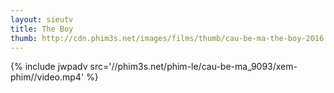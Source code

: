 ```yaml
---
layout: sieutv
title: The Boy
thumb: http://cdn.phim3s.net/images/films/thumb/cau-be-ma-the-boy-2016.jpg
---
```

{% include jwpadv src='//phim3s.net/phim-le/cau-be-ma_9093/xem-phim//video.mp4' %}